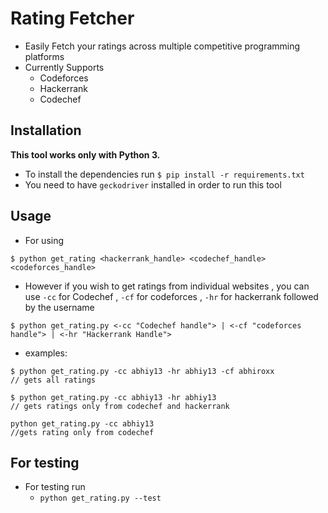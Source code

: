 # Rating Fetcher
- Easily Fetch your ratings across multiple competitive programming platforms
- Currently Supports
  - Codeforces
  - Hackerrank
  - Codechef

## Installation
**This tool works only with Python 3.**
- To install the dependencies run `$ pip install -r requirements.txt`
- You need to have `geckodriver` installed in order to run this tool

## Usage
- For using 
```
$ python get_rating <hackerrank_handle> <codechef_handle> <codeforces_handle>
```
- However if you wish to get ratings from individual websites , you can use `-cc` for Codechef , `-cf` for codeforces , `-hr` for hackerrank followed by the username
```
$ python get_rating.py <-cc "Codechef handle"> | <-cf "codeforces handle"> | <-hr "Hackerrank Handle">
```
- examples:
```
$ python get_rating.py -cc abhiy13 -hr abhiy13 -cf abhiroxx
// gets all ratings

$ python get_rating.py -cc abhiy13 -hr abhiy13
// gets ratings only from codechef and hackerrank

python get_rating.py -cc abhiy13
//gets rating only from codechef
```

## For testing
- For testing run 
  - `python get_rating.py --test`